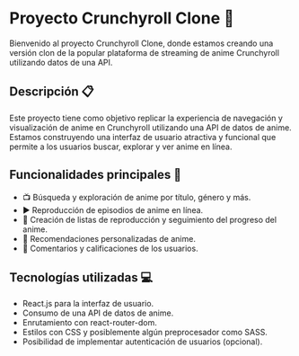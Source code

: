 # Proyecto Crunchyroll Clone 🍿

Bienvenido al proyecto Crunchyroll Clone, donde estamos creando una versión clon de la popular plataforma de streaming de anime Crunchyroll utilizando datos de una API.

## Descripción 📋

Este proyecto tiene como objetivo replicar la experiencia de navegación y visualización de anime en Crunchyroll utilizando una API de datos de anime. Estamos construyendo una interfaz de usuario atractiva y funcional que permite a los usuarios buscar, explorar y ver anime en línea.

## Funcionalidades principales 🚀

- 📺 Búsqueda y exploración de anime por título, género y más.
- ▶️ Reproducción de episodios de anime en línea.
- 📝 Creación de listas de reproducción y seguimiento del progreso del anime.
- 🌟 Recomendaciones personalizadas de anime.
- 💬 Comentarios y calificaciones de los usuarios.

## Tecnologías utilizadas 💻

- React.js para la interfaz de usuario.
- Consumo de una API de datos de anime.
- Enrutamiento con react-router-dom.
- Estilos con CSS y posiblemente algún preprocesador como SASS.
- Posibilidad de implementar autenticación de usuarios (opcional).

